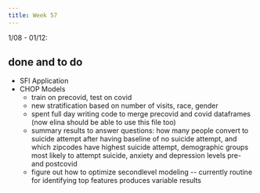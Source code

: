 ```yaml
---
title: Week 57
---
```


1/08 - 01/12: 
## done and to do
* SFI Application
* CHOP Models
    * train on precovid, test on covid
    * new stratification based on number of visits, race, gender
    * spent full day writing code to merge precovid and covid dataframes (now elina should be able to use this file too)
    * summary results to answer questions: how many people convert to suicide attempt after having baseline of no suicide attempt, and which zipcodes have highest suicide attempt, demographic groups most likely to attempt suicide, anxiety and depression levels pre- and postcovid 
    * figure out how to optimize secondlevel modeling -- currently routine for identifying top features produces variable results